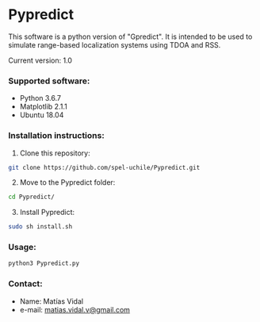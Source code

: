 # Pypredict

This software is a python version of "Gpredict". It is intended to be used to simulate range-based localization systems using TDOA and RSS.

Current version: 1.0

### Supported software:

* Python 3.6.7
* Matplotlib 2.1.1
* Ubuntu 18.04

### Installation instructions:

1. Clone this repository:
```bash
git clone https://github.com/spel-uchile/Pypredict.git
```
2. Move to the Pypredict folder:
```bash
cd Pypredict/
```
3. Install Pypredict:
```bash
sudo sh install.sh
```

### Usage:
```bash
python3 Pypredict.py
```

### Contact:

* Name: Matías Vidal
* e-mail: matias.vidal.v@gmail.com
